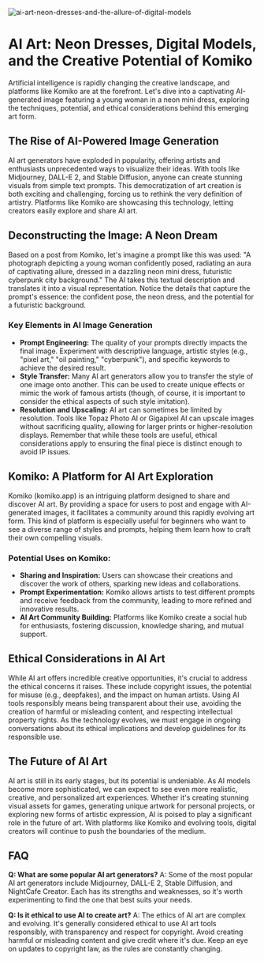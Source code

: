 ![ai-art-neon-dresses-and-the-allure-of-digital-models](https://images.pexels.com/photos/4904471/pexels-photo-4904471.jpeg?auto=compress&cs=tinysrgb&fit=crop&h=627&w=1200)

# AI Art: Neon Dresses, Digital Models, and the Creative Potential of Komiko

Artificial intelligence is rapidly changing the creative landscape, and platforms like Komiko are at the forefront. Let's dive into a captivating AI-generated image featuring a young woman in a neon mini dress, exploring the techniques, potential, and ethical considerations behind this emerging art form.

## The Rise of AI-Powered Image Generation

AI art generators have exploded in popularity, offering artists and enthusiasts unprecedented ways to visualize their ideas. With tools like Midjourney, DALL-E 2, and Stable Diffusion, anyone can create stunning visuals from simple text prompts. This democratization of art creation is both exciting and challenging, forcing us to rethink the very definition of artistry. Platforms like Komiko are showcasing this technology, letting creators easily explore and share AI art. 

## Deconstructing the Image: A Neon Dream

Based on a post from Komiko, let's imagine a prompt like this was used: "A photograph depicting a young woman confidently posed, radiating an aura of captivating allure, dressed in a dazzling neon mini dress, futuristic cyberpunk city background." The AI takes this textual description and translates it into a visual representation. Notice the details that capture the prompt's essence: the confident pose, the neon dress, and the potential for a futuristic background. 

### Key Elements in AI Image Generation

*   **Prompt Engineering:** The quality of your prompts directly impacts the final image. Experiment with descriptive language, artistic styles (e.g., "pixel art," "oil painting," "cyberpunk"), and specific keywords to achieve the desired result. 
*   **Style Transfer:** Many AI art generators allow you to transfer the style of one image onto another. This can be used to create unique effects or mimic the work of famous artists (though, of course, it is important to consider the ethical aspects of such style imitation).
*   **Resolution and Upscaling:** AI art can sometimes be limited by resolution. Tools like Topaz Photo AI or Gigapixel AI can upscale images without sacrificing quality, allowing for larger prints or higher-resolution displays. Remember that while these tools are useful, ethical considerations apply to ensuring the final piece is distinct enough to avoid IP issues.

## Komiko: A Platform for AI Art Exploration

Komiko (komiko.app) is an intriguing platform designed to share and discover AI art. By providing a space for users to post and engage with AI-generated images, it facilitates a community around this rapidly evolving art form. This kind of platform is especially useful for beginners who want to see a diverse range of styles and prompts, helping them learn how to craft their own compelling visuals.

### Potential Uses on Komiko:

*   **Sharing and Inspiration:** Users can showcase their creations and discover the work of others, sparking new ideas and collaborations.
*   **Prompt Experimentation:** Komiko allows artists to test different prompts and receive feedback from the community, leading to more refined and innovative results.
*   **AI Art Community Building:** Platforms like Komiko create a social hub for enthusiasts, fostering discussion, knowledge sharing, and mutual support.

## Ethical Considerations in AI Art

While AI art offers incredible creative opportunities, it's crucial to address the ethical concerns it raises. These include copyright issues, the potential for misuse (e.g., deepfakes), and the impact on human artists. Using AI tools responsibly means being transparent about their use, avoiding the creation of harmful or misleading content, and respecting intellectual property rights. As the technology evolves, we must engage in ongoing conversations about its ethical implications and develop guidelines for its responsible use.

## The Future of AI Art

AI art is still in its early stages, but its potential is undeniable. As AI models become more sophisticated, we can expect to see even more realistic, creative, and personalized art experiences. Whether it's creating stunning visual assets for games, generating unique artwork for personal projects, or exploring new forms of artistic expression, AI is poised to play a significant role in the future of art. With platforms like Komiko and evolving tools, digital creators will continue to push the boundaries of the medium.

## FAQ

**Q: What are some popular AI art generators?**
A: Some of the most popular AI art generators include Midjourney, DALL-E 2, Stable Diffusion, and NightCafe Creator. Each has its strengths and weaknesses, so it's worth experimenting to find the one that best suits your needs.

**Q: Is it ethical to use AI to create art?**
A: The ethics of AI art are complex and evolving. It's generally considered ethical to use AI art tools responsibly, with transparency and respect for copyright. Avoid creating harmful or misleading content and give credit where it's due. Keep an eye on updates to copyright law, as the rules are constantly changing.
